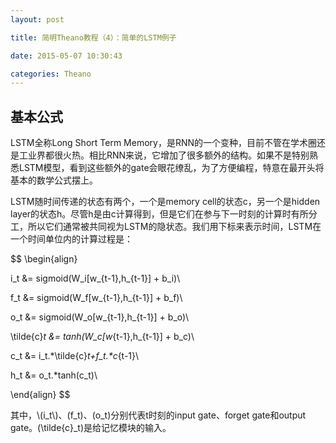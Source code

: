 ```yaml
---
layout: post

title: 简明Theano教程（4）：简单的LSTM例子

date: 2015-05-07 10:30:43

categories: Theano
---
```


## 基本公式
LSTM全称Long Short Term Memory，是RNN的一个变种，目前不管在学术圈还是工业界都很火热。相比RNN来说，它增加了很多额外的结构。如果不是特别熟悉LSTM模型，看到这些额外的gate会眼花缭乱，为了方便编程，特意在最开头将基本的数学公式摆上。

LSTM随时间传递的状态有两个，一个是memory cell的状态c，另一个是hidden layer的状态h。尽管h是由c计算得到，但是它们在参与下一时刻的计算时有所分工，所以它们通常被共同视为LSTM的隐状态。我们用下标来表示时间，LSTM在一个时间单位内的计算过程是：

$$
\begin{align}

i_t &= sigmoid(W_i[w_{t-1},h_{t-1}] + b_i)\\

f_t &= sigmoid(W_f[w_{t-1},h_{t-1}] + b_f)\\

o_t &= sigmoid(W_o[w_{t-1},h_{t-1}] + b_o)\\

\tilde{c}_t &= tanh(W_c[w_{t-1},h_{t-1}] + b_c)\\

c_t &= i_t.*\tilde{c}_t+f_t.*c_{t-1}\\

h_t &= o_t.*tanh(c_t)\\

\end{align}
$$

其中，\\(i_t\\)、\(f_t\)、\(o_t\)分别代表t时刻的input gate、forget gate和output gate。\(\tilde{c}_t\)是给记忆模块的输入。

